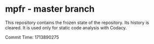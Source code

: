 # mpfr - master branch

This repository contains the frozen state of the repository.
Its history is cleared. It is used only for static code
analysis with Codacy.

Commit Time: 1713890275